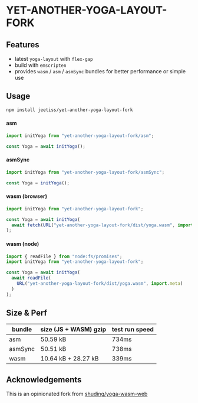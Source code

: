 # YET-ANOTHER-YOGA-LAYOUT-FORK

## Features

- latest `yoga-layout` with `flex-gap`
- build with `emscripten`
- provides `wasm` / `asm` / `asmSync` bundles for better performance or simple use

## Usage

```bash
npm install jeetiss/yet-another-yoga-layout-fork
```

#### asm

```js
import initYoga from "yet-another-yoga-layout-fork/asm";

const Yoga = await initYoga();
```

#### asmSync

```js
import initYoga from "yet-another-yoga-layout-fork/asmSync";

const Yoga = initYoga();
```

#### wasm (browser)

```js
import initYoga from "yet-another-yoga-layout-fork";

const Yoga = await initYoga(
  await fetch(URL("yet-another-yoga-layout-fork/dist/yoga.wasm", import.meta))
);
```

#### wasm (node)

```js
import { readFile } from "node:fs/promises";
import initYoga from "yet-another-yoga-layout-fork";

const Yoga = await initYoga(
  await readFile(
    URL("yet-another-yoga-layout-fork/dist/yoga.wasm", import.meta)
  )
);
```

## Size & Perf

| bundle  | size (JS + WASM) gzip | test run speed |
| ------- | --------------------- | -------------- |
| asm     | 50.59 kB              | 734ms          |
| asmSync | 50.51 kB              | 738ms          |
| wasm    | 10.64 kB + 28.27 kB   | 339ms          |

## Acknowledgements

This is an opinionated fork from [shuding/yoga-wasm-web](https://github.com/shuding/yoga-wasm-web)
